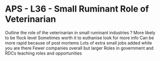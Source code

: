 # APS - L36 - Small Ruminant Role of Veterinarian

Outline the role of the veterinarian in small ruminant industries
?
More likely to be flock level
Sometimes worth it to euthanise look for more info
Can be more rapid because of post mortems
Lots of extra small jobs added while you are there
Fewer companies overall but larger
Roles in government and RDCs
teaching roles and opportunities